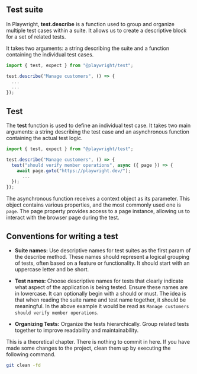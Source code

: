 ## Test suite

In Playwright, **test.describe** is a function used to group and organize multiple test cases within a suite. It allows us to create a descriptive block for a set of related tests.

It takes two arguments: a string describing the suite and a function containing the individual test cases.

```js
import { test, expect } from "@playwright/test";

test.describe("Manage customers", () => {
  ...
  ...
});
```

## Test

The **test** function is used to define an individual test case. It takes two main arguments: a string describing the test case and an asynchronous function containing the actual test logic.

```js
import { test, expect } from "@playwright/test";

test.describe("Manage customers", () => {
  test("should verify member operations", async ({ page }) => {
    await page.goto("https://playwright.dev/");
      ...
  });
});
```

The asynchronous function receives a context object as its parameter. This object contains various properties, and the most commonly used one is `page`. The page property provides access to a page instance, allowing us to interact with the browser page during the test.

## Conventions for writing a test

- **Suite names:** Use descriptive names for test suites as the first param of the describe method. These names should represent a logical grouping of tests, often based on a feature or functionality. It should start with an uppercase letter and be short.

- **Test names:** Choose descriptive names for tests that clearly indicate what aspect of the application is being tested. Ensure these names are in lowercase. It can optionally begin with a should or must. The idea is that when reading the suite name and test name together, it should be meaningful. In the above example it would be read as `Manage customers should verify member operations`.

- **Organizing Tests:** Organize the tests hierarchically. Group related tests together to improve readability and maintainability.

This is a theoretical chapter. There is nothing to commit in here. If you have made some changes to the project, clean them up by executing the 
following command.

```bash
git clean -fd
```